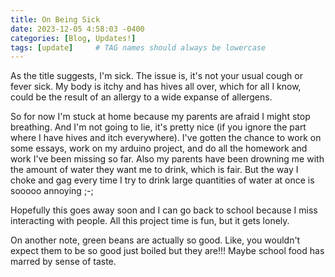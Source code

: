 ```yaml
---
title: On Being Sick
date: 2023-12-05 4:58:03 -0400
categories: [Blog, Updates!]
tags: [update]     # TAG names should always be lowercase
---
```

As the title suggests, I'm sick. The issue is, it's not your usual cough or fever sick. My body is itchy and has hives all over, which for all I know, could be the result of an allergy to a wide expanse of allergens.

So for now I'm stuck at home because my parents are afraid I might stop breathing. And I'm not going to lie, it's pretty nice (if you ignore the part where I have hives and itch everywhere). I've gotten the chance to work on some essays, work on my arduino project, and do all the homework and work I've been missing so far. Also my parents have been drowning me with the amount of water they want me to drink, which is fair. But the way I choke and gag every time I try to drink large quantities of water at once is sooooo annoying ;-;

Hopefully this goes away soon and I can go back to school because I miss interacting with people. All this project time is fun, but it gets lonely.

On another note, green beans are actually so good. Like, you wouldn't expect them to be so good just boiled but they are!!! Maybe school food has marred by sense of taste.
